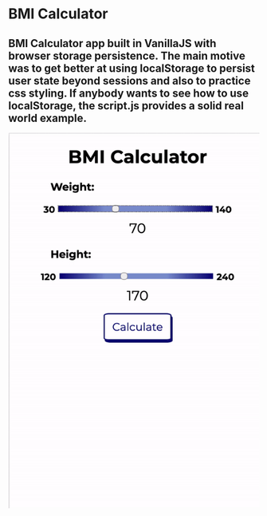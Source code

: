 # BMI Calculator

BMI Calculator app built in VanillaJS with browser storage persistence.
The main motive was to get better at using localStorage to persist user state beyond sessions and also to practice css styling. 
If anybody wants to see how to use localStorage, the script.js provides a solid real world example.
----
![demo gif](demo-bmi.gif)
